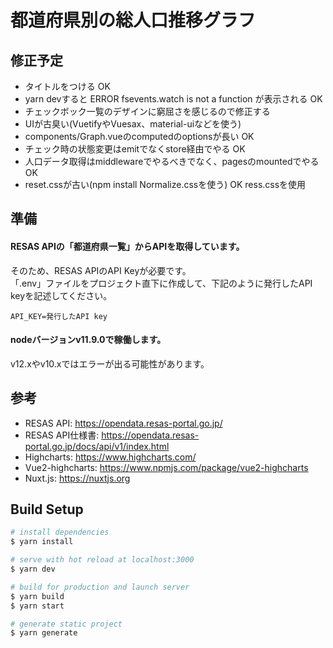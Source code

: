 # 都道府県別の総人口推移グラフ

## 修正予定
- タイトルをつける OK
-  yarn devすると ERROR  fsevents.watch is not a function が表示される OK
- チェックボック一覧のデザインに窮屈さを感じるので修正する
- UIが古臭い(VuetifyやVuesax、material-uiなどを使う)
- components/Graph.vueのcomputedのoptionsが長い OK
- チェック時の状態変更はemitでなくstore経由でやる OK
- 人口データ取得はmiddlewareでやるべきでなく、pagesのmountedでやる OK
- reset.cssが古い(npm install Normalize.cssを使う) OK ress.cssを使用

## 準備

#### RESAS APIの「都道府県一覧」からAPIを取得しています。  
そのため、RESAS APIのAPI Keyが必要です。  
「.env」ファイルをプロジェクト直下に作成して、下記のように発行したAPI keyを記述してください。  

```env
API_KEY=発行したAPI key
```

#### nodeバージョンv11.9.0で稼働します。
v12.xやv10.xではエラーが出る可能性があります。

## 参考

* RESAS API: https://opendata.resas-portal.go.jp/
* RESAS API仕様書: https://opendata.resas-portal.go.jp/docs/api/v1/index.html
* Highcharts: https://www.highcharts.com/
* Vue2-highcharts: https://www.npmjs.com/package/vue2-highcharts
* Nuxt.js: https://nuxtjs.org

## Build Setup

``` bash
# install dependencies
$ yarn install

# serve with hot reload at localhost:3000
$ yarn dev

# build for production and launch server
$ yarn build
$ yarn start

# generate static project
$ yarn generate
```
